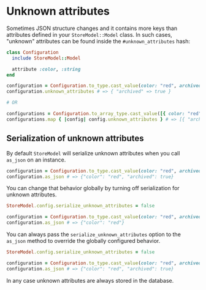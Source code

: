 # Unknown attributes

Sometimes JSON structure changes and it contains more keys than attributes defined in your `StoreModel::Model` class. In such cases, "unknown" attributes can be found inside the `#unknown_attributes` hash:

```ruby
class Configuration
  include StoreModel::Model

  attribute :color, :string
end

configuration = Configuration.to_type.cast_value(color: "red", archived: true)
configuration.unknown_attributes # => { "archived" => true }

# OR

configurations = Configuration.to_array_type.cast_value([{ color: "red", archived: true }, { color: "blue", archived: false }])
configurations.map { |config| config.unknown_attributes } # => [{ "archived" => true }, { "archived" => false }]

```

## Serialization of unknown attributes

By default `StoreModel` will serialize unknown attributes when you call `as_json` on an instance.

```ruby
configuration = Configuration.to_type.cast_value(color: "red", archived: true)
configuration.as_json # => {"color": "red", "archived": true}
```

You can change that behavior globally by turning off serialization for unknown attributes.

```ruby
StoreModel.config.serialize_unknown_attributes = false

configuration = Configuration.to_type.cast_value(color: "red", archived: true)
configuration.as_json # => {"color": "red"}
```

You can always pass the `serialize_unknown_attributes` option to the `as_json` method to override the globally configured behavior.

```ruby
StoreModel.config.serialize_unknown_attributes = false

configuration = Configuration.to_type.cast_value(color: "red", archived: true)
configuration.as_json # => {"color": "red", "archived": true}
```

In any case unknown attributes are always stored in the database.

